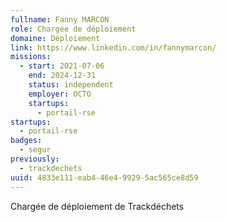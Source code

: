 ```yaml
---
fullname: Fanny MARCON
role: Chargée de déploiement
domaine: Déploiement
link: https://www.linkedin.com/in/fannymarcon/
missions:
  - start: 2021-07-06
    end: 2024-12-31
    status: independent
    employer: OCTO
    startups:
      - portail-rse
startups:
  - portail-rse
badges:
  - segur
previously:
  - trackdechets
uuid: 4833e111-eab4-46e4-9929-5ac565ce8d59
---
```

Chargée de déploiement de Trackdéchets